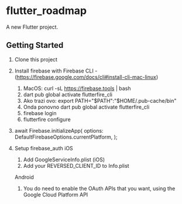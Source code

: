 # flutter_roadmap

A new Flutter project.

## Getting Started

1. Clone this project
2. Install firebase with Firebase CLI - (https://firebase.google.com/docs/cli#install-cli-mac-linux)
   1. MacOS: curl -sL https://firebase.tools | bash
   2. dart pub global activate flutterfire_cli
   3. Ako trazi ovo: export PATH="$PATH":"$HOME/.pub-cache/bin"
   4. Onda ponovno dart pub global activate flutterfire_cli
   5. firebase login
   6. flutterfire configure
    
3. await Firebase.initializeApp(
        options: DefaultFirebaseOptions.currentPlatform,
   );
   
4. Setup firebase_auth
    iOS
    1. Add GoogleServiceInfo.plist (iOS)
    2. Add your REVERSED_CLIENT_ID to Info.plist
    
    Android   
    1. You do need to enable the OAuth APIs that you want, using the Google Cloud Platform API 
    

